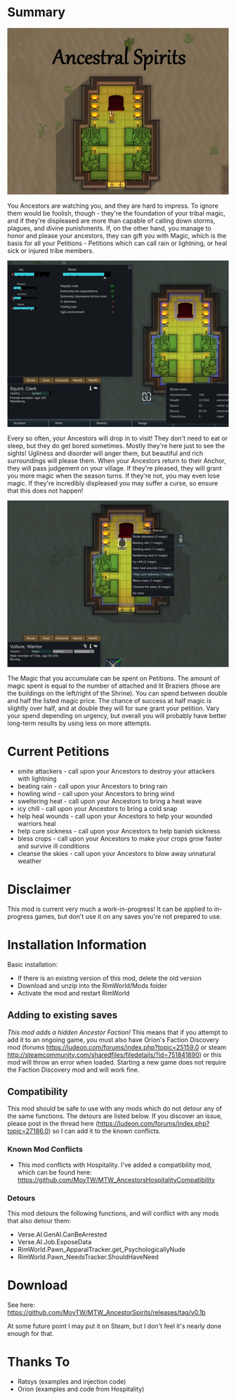# Summary

![This Shrine is very fancy](https://github.com/MoyTW/MTW_AncestorSpirits/blob/master/About/Preview.png)

You Ancestors are watching you, and they are hard to impress. To ignore them would be foolish, though - they're the foundation of your tribal magic, and if they're displeased are more than capable of calling down storms, plagues, and divine punishments. If, on the other hand, you manage to honor and please your ancestors, they can gift you with Magic, which is the basis for all your Petitions - Petitions which can call rain or lightning, or heal sick or injured tribe members.

![They aren't currently ghostly, but at some point, if I get around to it, they will be. I hate graphics-stuff though.](https://github.com/MoyTW/MTW_AncestorSpirits/blob/master/About/Images/RoomAndAncestorCard.jpg)

Every so often, your Ancestors will drop in to visit! They don't need to eat or sleep, but they do get bored sometimes. Mostly they're here just to see the sights! Ugliness and disorder will anger them, but beautiful and rich surroundings will please them. When your Ancestors return to their Anchor, they will pass judgement on your village. If they're pleased, they will grant you more magic when the season turns. If they're not, you may even lose magic. If they're incredibly displeased you may suffer a curse, so ensure that this does not happen!

![Some balance work needed.](https://github.com/MoyTW/MTW_AncestorSpirits/blob/master/About/Images/ChoosingPetitions.jpg)

The Magic that you accumulate can be spent on Petitions. The amount of magic spent is equal to the number of attached and lit Braziers (those are the buildings on the left/right of the Shrine). You can spend between double and half the listed magic price. The chance of success at half magic is slightly over half, and at double they will for sure grant your petition. Vary your spend depending on urgency, but overall you will probably have better long-term results by using less on more attempts.

# Current Petitions

+ smite attackers - call upon your Ancestors to destroy your attackers with lightning
+ beating rain - call upon your Ancestors to bring rain
+ howling wind - call upon your Ancestors to bring wind
+ sweltering heat - call upon your Ancestors to bring a heat wave
+ icy chill - call upon your Ancestors to bring a cold snap
+ help heal wounds - call upon your Ancestors to help your wounded warriors heal
+ help cure sickness - call upon your Ancestors to help banish sickness
+ bless crops - call upon your Ancestors to make your crops grow faster and survive ill conditions
+ cleanse the skies - call upon your Ancestors to blow away unnatural weather

# Disclaimer

This mod is current very much a work-in-progress! It can be applied to in-progress games, but don't use it on any saves you're not prepared to use.

# Installation Information

Basic installation:
- If there is an existing version of this mod, delete the old version
- Download and unzip into the RimWorld/Mods folder
- Activate the mod and restart RimWorld

## Adding to existing saves

*This mod adds a hidden Ancestor Faction!* This means that if you attempt to add it to an ongoing game, you must also have Orion's Faction Discovery mod (forums https://ludeon.com/forums/index.php?topic=25159.0 or steam http://steamcommunity.com/sharedfiles/filedetails/?id=751841890) or this mod will throw an error when loaded. Starting a new game does not require the Faction Discovery mod and will work fine.

## Compatibility

This mod should be safe to use with any mods which do not detour any of the same functions. The detours are listed below. If you discover an issue, please post in the thread here (https://ludeon.com/forums/index.php?topic=27186.0) so I can add it to the known conflicts.

### Known Mod Conflicts

+ This mod conflicts with Hospitality. I've added a compatibility mod, which can be found here: https://github.com/MoyTW/MTW_AncestorsHospitalityCompatibility

### Detours

This mod detours the following functions, and will conflict with any mods that also detour them:

+ Verse.AI.GenAI.CanBeArrested
+ Verse.AI.Job.ExposeData
+ RimWorld.Pawn_ApparalTracker.get_PsychologicallyNude
+ RimWorld.Pawn_NeedsTracker.ShouldHaveNeed

# Download

See here: https://github.com/MoyTW/MTW_AncestorSpirits/releases/tag/v0.1b

At some future point I may put it on Steam, but I don't feel it's nearly done enough for that.

# Thanks To
+ Ratsys (examples and injection code)
+ Orion (examples and code from Hospitality)
